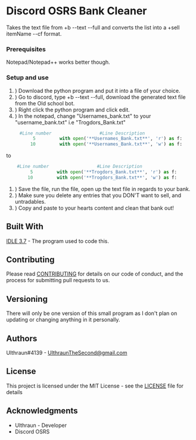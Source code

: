 # Discord OSRS Bank Cleaner

Takes the text file from +b --text --full and converts the list into a +sell itemName --cf format.

### Prerequisites
Notepad/Notepad++ works better though.

### Setup and use
1. ) Download the python program and put it into a file of your choice. 
1. ) Go to discord, type +b --text --full, download the generated text file
from the Old school bot. 
1. ) Right click the python program and click edit.
1. ) In the notepad, change "Usernames_bank.txt" to your "username_bank.txt" i.e "Trogdors_Bank.txt"
```python
     #Line number                  #Line Description
          5         with open('**Usernames_Bank.txt**', 'r') as f:
         10         with open('**Usernames_Bank.txt**', 'w') as f:
 ```
 to
 ```python
     #Line number                  #Line Description
          5         with open('**Trogdors_Bank.txt**', 'r') as f:
         10         with open('**Trogdors_Bank.txt**', 'w') as f:
 ```
1. ) Save the file, run the file, open up the text file in regards to your bank. 
1. ) Make sure you delete any entries that you DON'T want to sell, and untradables.
1. ) Copy and paste to your hearts content and clean that bank out!

## Built With
[IDLE 3.7](https://www.python.org/downloads/) - The program used to code this.

## Contributing
Please read [CONTRIBUTING](https://github.com/Ulthraun/DiscordOSRS-BankCleaner/blob/master/CONTRIBUTING) for details on our code of conduct, and the process for submitting pull requests to us.

## Versioning
There will only be one version of this small program as I don't plan on updating or changing anything in it personally.

## Authors
Ulthraun#4139 - UlthraunTheSecond@gmail.com

## License

This project is licensed under the MIT License - see the [LICENSE](https://github.com/Ulthraun/DiscordOSRSBankCleaner/blob/master/LICENSE) file for details

## Acknowledgments

* Ulthraun - Developer
* Discord OSRS
